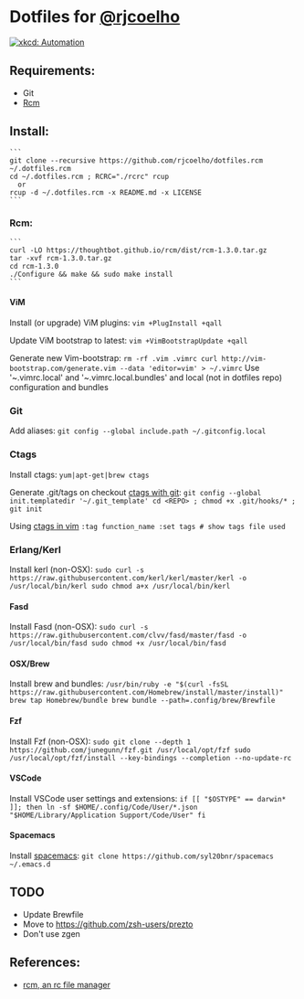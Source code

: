 # Dotfiles for [@rjcoelho](https://github.com/rjcoelho)

[![xkcd: Automation](http://imgs.xkcd.com/comics/automation.png)](http://xkcd.com/1319/)

## Requirements:

- Git
- [Rcm](https://github.com/thoughtbot/rcm)

## Install:
    ```
    git clone --recursive https://github.com/rjcoelho/dotfiles.rcm ~/.dotfiles.rcm
    cd ~/.dotfiles.rcm ; RCRC="./rcrc" rcup
      or
    rcup -d ~/.dotfiles.rcm -x README.md -x LICENSE
    ```

### Rcm:
    ```
    curl -LO https://thoughtbot.github.io/rcm/dist/rcm-1.3.0.tar.gz
    tar -xvf rcm-1.3.0.tar.gz
    cd rcm-1.3.0
    ./Configure && make && sudo make install
    ```

#### ViM

Install (or upgrade) ViM plugins:
    ```
    vim +PlugInstall +qall
    ```

Update ViM bootstrap to latest:
    ```
    vim +VimBootstrapUpdate +qall
    ```

Generate new Vim-bootstrap:
    ```
    rm -rf .vim .vimrc
    curl http://vim-bootstrap.com/generate.vim --data 'editor=vim' > ~/.vimrc
    ```
Use '~.vimrc.local' and '~.vimrc.local.bundles' and local (not in dotfiles repo) configuration and bundles

### Git

Add aliases:
    ```
    git config --global include.path ~/.gitconfig.local
    ```

### Ctags

Install ctags:
    ```
    yum|apt-get|brew ctags
    ```

Generate .git/tags on checkout [ctags with git](https://github.com/scottsbaldwin/effortless-ctags-with-git):
    ```
    git config --global init.templatedir '~/.git_template'
    cd <REPO> ; chmod +x .git/hooks/* ; git init
    ```

Using [ctags in vim](https://andrew.stwrt.ca/posts/vim-ctags/)
    ```
    :tag function_name
    :set tags # show tags file used
    ```

### Erlang/Kerl

Install kerl (non-OSX):
    ```
    sudo curl -s https://raw.githubusercontent.com/kerl/kerl/master/kerl -o /usr/local/bin/kerl
    sudo chmod a+x /usr/local/bin/kerl
    ```

#### Fasd

Install Fasd (non-OSX):
    ```
    sudo curl -s https://raw.githubusercontent.com/clvv/fasd/master/fasd -o /usr/local/bin/fasd
    sudo chmod +x /usr/local/bin/fasd
    ```

#### OSX/Brew

Install brew and bundles:
    ```
    /usr/bin/ruby -e "$(curl -fsSL https://raw.githubusercontent.com/Homebrew/install/master/install)"
    brew tap Homebrew/bundle
    brew bundle --path=.config/brew/Brewfile
    ```

#### Fzf

Install Fzf (non-OSX):
    ```
    sudo git clone --depth 1 https://github.com/junegunn/fzf.git /usr/local/opt/fzf
    sudo /usr/local/opt/fzf/install --key-bindings --completion --no-update-rc
    ```

#### VSCode

Install VSCode user settings and extensions:
    ```
    if [[ "$OSTYPE" == darwin* ]]; then
      ln -sf $HOME/.config/Code/User/*.json "$HOME/Library/Application Support/Code/User"
    fi
    ```

#### Spacemacs

Install [spacemacs](http://spacemacs.org/):
    ```
    git clone https://github.com/syl20bnr/spacemacs ~/.emacs.d
    ```

## TODO
- Update Brewfile
- Move to https://github.com/zsh-users/prezto
- Don't use zgen

## References:
- [rcm, an rc file manager](https://robots.thoughtbot.com/rcm-for-rc-files-in-dotfiles-repos)
